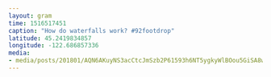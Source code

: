 ```yaml
---
layout: gram
time: 1516517451
caption: "How do waterfalls work? #92footdrop"
latitude: 45.2419834857
longitude: -122.686857336
media:
- media/posts/201801/AQN6AKuyNS3acCtcJmSzb2P61593h6NT5ygkyWlBOou5GiSA8wtYlEn76m5KHhuqjvCANHvU2aROz1LTM8yvz7OuIkUAs252nQ1Iew_17902171597086314.mp4
---
```

